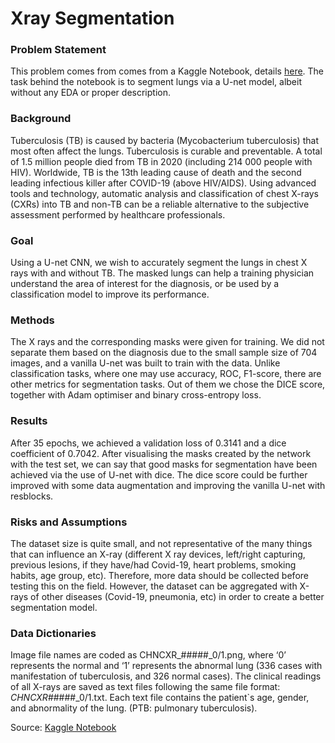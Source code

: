 # Xray Segmentation

### Problem Statement
This problem comes from comes from a Kaggle Notebook, details [here](https://www.kaggle.com/code/rostekus/lung-segmentation/data). The task behind the notebook is to segment lungs via a U-net model, albeit without any EDA or proper description.

### Background
Tuberculosis (TB) is caused by bacteria (Mycobacterium tuberculosis) that most often affect the lungs. Tuberculosis is curable and preventable. A total of 1.5 million people died from TB in 2020 (including 214 000 people with HIV). Worldwide, TB is the 13th leading cause of death and the second leading infectious killer after COVID-19 (above HIV/AIDS). Using advanced tools and technology, automatic analysis and classification of chest X-rays (CXRs) into TB and non-TB can be a reliable alternative to the subjective assessment performed by healthcare professionals. 


### Goal
Using a U-net CNN, we wish to accurately segment the lungs in chest X rays with and without TB.  The masked lungs can help a training physician understand the area of interest for the diagnosis, or be used by a classification model to improve its performance.



### Methods
The X rays and the corresponding masks were given for training. We did not separate them based on the diagnosis due to the small sample size of 704 images, and a vanilla U-net was built to train with the data.
Unlike classification tasks, where one may use accuracy, ROC, F1-score, there are other metrics for segmentation tasks. Out of them we chose the DICE score, together with Adam optimiser and binary cross-entropy loss.

### Results 
After 35 epochs, we achieved a validation loss of 0.3141 and a dice coefficient of 0.7042. After visualising the masks created by the network with the test set, we can say that good masks for segmentation have been achieved via the use of U-net with dice. The dice score could be further improved with some data augmentation and improving the vanilla U-net with resblocks.

### Risks and Assumptions

The dataset size is quite small, and not representative of the many things that can influence an X-ray (different X ray devices, left/right capturing, previous lesions, if they have/had Covid-19, heart problems, smoking habits, age group, etc). Therefore, more data should be collected before testing this on the field. However, the dataset can be aggregated with X-rays of other diseases (Covid-19, pneumonia, etc) in order to create a better segmentation model.

### Data Dictionaries

Image file names are coded as CHNCXR_#####_0/1.png, where ‘0’ represents the normal and ‘1’ represents the abnormal lung (336 cases with manifestation of tuberculosis, and 326 normal cases). The clinical readings of all X-rays are saved as text files following the same file format: _CHNCXR_#####_0/1.txt. 
Each text file contains the patient`s age, gender, and abnormality of the lung. (PTB: pulmonary tuberculosis).

Source: [Kaggle Notebook](https://www.kaggle.com/code/rostekus/lung-segmentation/data)

